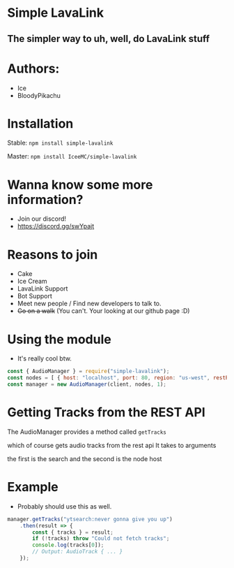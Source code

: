 # Simple LavaLink

## The simpler way to uh, well, do LavaLink stuff

# Authors:
- Ice
- BloodyPikachu

# Installation
Stable: `npm install simple-lavalink`

Master: `npm install IceeMC/simple-lavalink`

# Wanna know some more information?
- Join our discord!
- https://discord.gg/swYpajt

# Reasons to join
- Cake
- Ice Cream
- LavaLink Support
- Bot Support
- Meet new people / Find new developers to talk to.
- ~~Go on a walk~~ (You can't. Your looking at our github page :D)

# Using the module
- It's really cool btw.
```js
const { AudioManager } = require("simple-lavalink");
const nodes = [ { host: "localhost", port: 80, region: "us-west", restPort: 2333 } ]
const manager = new AudioManager(client, nodes, 1);
```

# Getting Tracks from the REST API
The AudioManager provides a method called `getTracks`

which of course gets audio tracks from the rest api
It takes to arguments

the first is the search and the second is the node host

# Example
- Probably should use this as well.
```js
manager.getTracks("ytsearch:never gonna give you up")
    .then(result => {
        const { tracks } = result;
        if (!tracks) throw "Could not fetch tracks";
        console.log(tracks[0]);
        // Output: AudioTrack { ... }
    });
```
